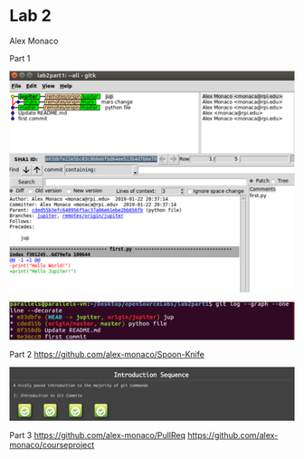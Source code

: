 # Lab 2
Alex Monaco

Part 1

![alt text](https://github.com/alex-monaco/opensourcelabs/blob/master/Lab2/gitk.png)

![alt text](https://github.com/alex-monaco/opensourcelabs/blob/master/Lab2/gitlog.png)

  
Part 2
	https://github.com/alex-monaco/Spoon-Knife
	
![alt text](https://github.com/alex-monaco/opensourcelabs/blob/master/Lab2/gitbranchtutorial.png)
  
Part 3
	https://github.com/alex-monaco/PullReq
	https://github.com/alex-monaco/courseproject
  
